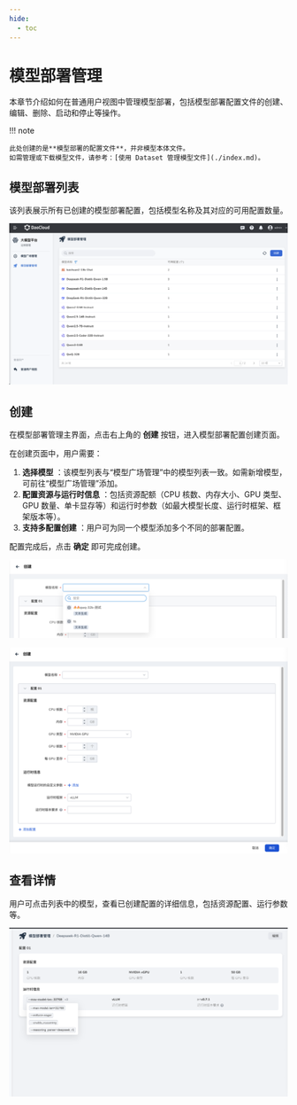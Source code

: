 ```yaml
---
hide:
  - toc
---
```


# 模型部署管理

本章节介绍如何在普通用户视图中管理模型部署，包括模型部署配置文件的创建、编辑、删除、启动和停止等操作。

!!! note

    此处创建的是**模型部署的配置文件**，并非模型本体文件。
    如需管理或下载模型文件，请参考：[使用 Dataset 管理模型文件](./index.md)。

## 模型部署列表

该列表展示所有已创建的模型部署配置，包括模型名称及其对应的可用配置数量。

![模型部署管理列表](./image/list.png)

## 创建

在模型部署管理主界面，点击右上角的 **创建** 按钮，进入模型部署配置创建页面。

在创建页面中，用户需要：

1. **选择模型** ：该模型列表与“模型广场管理”中的模型列表一致。如需新增模型，可前往“模型广场管理”添加。
2. **配置资源与运行时信息** ：包括资源配额（CPU 核数、内存大小、GPU 类型、GPU 数量、单卡显存等）和运行时参数（如最大模型长度、运行时框架、框架版本等）。
3. **支持多配置创建** ：用户可为同一个模型添加多个不同的部署配置。

配置完成后，点击 **确定** 即可完成创建。

![模型部署管理模型选择](./image/select.png)

![模型部署管理创建](./image/create.png)

## 查看详情

用户可点击列表中的模型，查看已创建配置的详细信息，包括资源配置、运行参数等。

![模型部署管理详情](./image/xiangqing.png)
